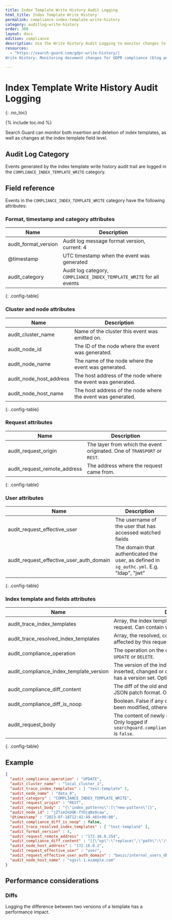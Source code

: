 ```yaml
---
title: Index Template Write History Audit Logging
html_title: Index Template Write History
permalink: compliance-index-template-write-history
category: auditlog-write-history
order: 300
layout: docs
edition: compliance
description: Use the Write History Audit Logging to monitor changes to sensitive data and stay compliant with GDRP, HIPAA, PCI and SOX.
resources:
  - "https://search-guard.com/gdpr-write-history/|
Write History: Monitoring document changes for GDPR compliance (blog post)"

---
```

<!---
Copyright 2022 floragunn GmbH
-->

# Index Template Write History Audit Logging
{: .no_toc}

{% include toc.md %}

Search Guard can monitor both insertion and deletion of index templates, as well as changes at the index template field level.

## Audit Log Category

Events generated by the index template write history audit trail are logged in the `COMPLIANCE_INDEX_TEMPLATE_WRITE` category.

## Field reference

Events in the `COMPLIANCE_INDEX_TEMPLATE_WRITE` category have the following attributes:

### Format, timestamp and category attributes

| Name | Description                                               |
|---|-----------------------------------------------------------|
| audit\_format\_version | Audit log message format version, current: 4|
| @timestamp | UTC timestamp when the event was generated|
| audit\_category | Audit log category, `COMPLIANCE_INDEX_TEMPLATE_WRITE` for all events |
{: .config-table}

### Cluster and node attributes

| Name | Description |
|---|---|
| audit\_cluster\_name | Name of the cluster this event was emitted on.|
| audit\_node\_id  | The ID of the node where the event was generated.|
| audit\_node\_name | The name of the node where the event was generated. |
| audit\_node\_host\_address |The host address of the node where the event was generated.|
| audit\_node\_host\_name |The host address of the node where the event was generated. |
{: .config-table}

### Request attributes

| Name | Description                                                              |
|---|--------------------------------------------------------------------------|
| audit\_request\_origin | The layer from which the event originated. One of `TRANSPORT` or `REST`.  |
| audit\_request\_remote\_address | The address where the request came from.  |
{: .config-table}

### User attributes

| Name                                          | Description |
|-----------------------------------------------|---|
| audit\_request\_effective\_user               | The username of the user that has accessed watched fields |
| audit\_request\_effective\_user\_auth\_domain | The domain that authenticated the user, as defined in `sg_authc.yml`. E.g. "ldap", "jwt" |
{: .config-table}

### Index template and fields attributes

| Name                                     | Description                                                                                                                  |
|------------------------------------------|------------------------------------------------------------------------------------------------------------------------------|
| audit\_trace\_index\_templates           | Array, the index template(s) as contained in the request. Can contain wildcards.                                             |
| audit\_trace\_resolved\_index\_templates | Array, the resolved, concrete index template(s) affected by this request. |
| audit\_compliance\_operation                | The operation on the document, can be one of `CREATE`, `UPDATE` or `DELETE`.                                                       |
| audit\_compliance\_index\_template\_version | The version of the index template that has been inserted, changed or deleted. Only logged if template has a version set. Optional. |
| audit\_compliance\_diff\_content            | The diff of the old and new version of the template in JSON patch format. Only logged for `UPDATE`.                                |
| audit\_compliance\_diff\_is\_noop           | Boolean. False if any of the index template fields have been modified, otherwise true. Only logged for `UPDATE`.                   |
| audit\_request\_body                        | The content of newly created or updated template. Only logged if `searchguard.compliance.history.write.metadata_only` is `false`.  |
{: .config-table}

## Example

```json
{
  "audit_compliance_operation" : "UPDATE",
  "audit_cluster_name" : "local_cluster_1",
  "audit_trace_index_templates" : [ "test-template" ],
  "audit_node_name" : "data_0",
  "audit_category" : "COMPLIANCE_INDEX_TEMPLATE_WRITE",
  "audit_request_origin" : "REST",
  "audit_request_body" : "{\"index_patterns\":[\"new-pattern\"]}",
  "audit_node_id" : "jZTimIkOQK-fYDjqNz0caw",
  "@timestamp" : "2023-07-18T12:42:49.465+00:00",
  "audit_compliance_diff_is_noop" : false,
  "audit_trace_resolved_index_templates" : [ "test-template" ],
  "audit_format_version" : 4,
  "audit_request_remote_address" : "172.16.0.254",
  "audit_compliance_diff_content" : "[{\"op\":\"replace\",\"path\":\"/index_patterns\",\"value\":[\"new-pattern\"]}]",
  "audit_node_host_address" : "172.16.0.2",
  "audit_request_effective_user" : "user",
  "audit_request_effective_user_auth_domain" : "basic/internal_users_db",
  "audit_node_host_name" : "sgssl-1.example.com"
}
```

## Performance considerations

### Diffs

Logging the difference between two versions of a template has a performance impact.